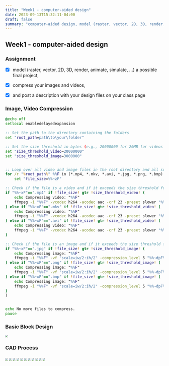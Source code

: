 ```yaml
---
title: "Week1 - computer-aided design"
date: 2023-09-13T15:32:11-04:00
draft: false
summary: "computer-aided design, model (raster, vector, 2D, 3D, render, animate, simulate, ...) a possible final project"
---
```


## Week1 - computer-aided design

### Assignment

- [x] model (raster, vector, 2D, 3D, render, animate, simulate, ...) a possible final project, </br>
- [x] compress your images and videos, </br>
- [x] and post a description with your design files on your class page </br>



### Image, Video Compression

```bat
@echo off
setlocal enabledelayedexpansion

:: Set the path to the directory containing the folders
set "root_path=path\to\your\folder"

:: Set the size threshold in bytes (e.g., 20000000 for 20MB for videos and 3000000 for 3MB for images)
set "size_threshold_video=20000000"
set "size_threshold_image=3000000"


:: Loop over all video and image files in the root directory and all subdirectories
for /r "%root_path%" %%F in (*.mp4, *.mkv, *.avi, *.jpg, *.png, *.bmp) do (
    set "file_size=%%~zF"

:: Check if the file is a video and if it exceeds the size threshold for videos
if "%%~xF"==".mp4" if !file_size! gtr !size_threshold_video! (
    echo Compressing video: "%%F"
    ffmpeg -i "%%F" -vcodec h264 -acodec aac -crf 23 -preset slower "%%~dpF%%~nF_compressed%%~xF"
) else if "%%~xF"==".mkv" if !file_size! gtr !size_threshold_video! (
    echo Compressing video: "%%F"
    ffmpeg -i "%%F" -vcodec h264 -acodec aac -crf 23 -preset slower "%%~dpF%%~nF_compressed%%~xF"
) else if "%%~xF"==".avi" if !file_size! gtr !size_threshold_video! (
    echo Compressing video: "%%F"
    ffmpeg -i "%%F" -vcodec h264 -acodec aac -crf 23 -preset slower "%%~dpF%%~nF_compressed%%~xF"
)

:: Check if the file is an image and if it exceeds the size threshold for images
if "%%~xF"==".jpg" if !file_size! gtr !size_threshold_image! (
    echo Compressing image: "%%F"
    ffmpeg -i "%%F" -vf "scale=iw/2:ih/2" -compression_level 5 "%%~dpF%%~nF_compressed%%~xF"
) else if "%%~xF"==".png" if !file_size! gtr !size_threshold_image! (
    echo Compressing image: "%%F"
    ffmpeg -i "%%F" -vf "scale=iw/2:ih/2" -compression_level 5 "%%~dpF%%~nF_compressed%%~xF"
) else if "%%~xF"==".bmp" if !file_size! gtr !size_threshold_image! (
    echo Compressing image: "%%F"
    ffmpeg -i "%%F" -vf "scale=iw/2:ih/2" -compression_level 5 "%%~dpF%%~nF_compressed%%~xF"
)
)


echo No more files to compress.
pause

```




### Basic Block Design
<img src="../assets/week1/final.jpg" style="zoom:50%;" />

### CAD Process

<img src="../assets/week1/1.jpg" style="zoom:50%;" />
<img src="../assets/week1/2.jpg" style="zoom:50%;" />
<img src="../assets/week1/3.jpg" style="zoom:50%;" />
<img src="../assets/week1/4.jpg" style="zoom:50%;" />
<img src="../assets/week1/5.jpg" style="zoom:50%;" />
<img src="../assets/week1/6.jpg" style="zoom:50%;" />
<img src="../assets/week1/7.jpg" style="zoom:50%;" />
<img src="../assets/week1/8.jpg" style="zoom:50%;" />
<img src="../assets/week1/9.jpg" style="zoom:50%;" />
<img src="../assets/week1/10.jpg" style="zoom:50%;" />
<img src="../assets/week1/11.jpg" style="zoom:50%;" />